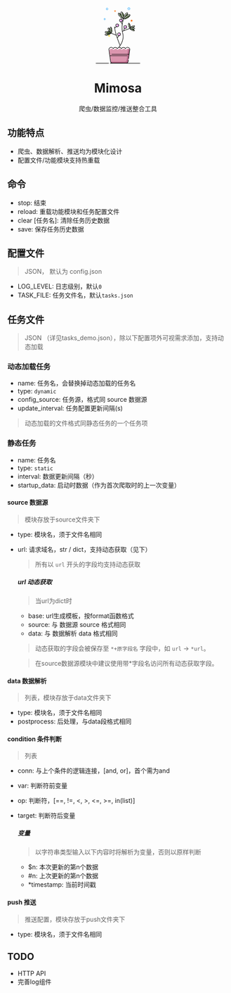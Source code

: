 <center><svg t="1639882970891" class="icon" viewBox="0 0 1024 1024" version="1.1" xmlns="http://www.w3.org/2000/svg" p-id="1453" width="128" height="128"><path d="M727.775624 770.385884a40.803365 40.803365 0 0 0-78.171953-16.379525 40.803365 40.803365 0 0 0-74.737176 0 40.803365 40.803365 0 0 0-74.748363 0 40.803365 40.803365 0 0 0-74.737176 0 40.803365 40.803365 0 0 0-76.683922 27.310396l28.115946 205.773373a33.5646 33.5646 0 0 0 33.217766 28.999815h254.923135a33.5646 33.5646 0 0 0 33.217766-28.999815l28.115947-205.773373a40.926435 40.926435 0 0 0 1.48803-10.930871z" fill="#FFFFFF" p-id="1454"></path><path d="M725.537984 770.419448a40.780989 40.780989 0 0 0-68.102573 10.438591 40.803365 40.803365 0 0 0-74.737176 0 40.803365 40.803365 0 0 0-74.748363 0 40.803365 40.803365 0 0 0-74.737176 0 40.803365 40.803365 0 0 0-76.683922 27.310396l26.985938 197.505293a33.452718 33.452718 0 0 0 24.278394 10.416215h254.923135a33.5646 33.5646 0 0 0 33.217766-28.999815l28.115947-205.773373a40.736236 40.736236 0 0 0 1.48803-10.897307z" fill="#DB95AE" p-id="1455"></path><path d="M698.708681 756.478951l-27.836242 203.759498a33.5646 33.5646 0 0 1-33.228954 28.999814H383.503524l2.23764 16.435465a33.452718 33.452718 0 0 0 24.278393 10.416215h254.934324a33.5646 33.5646 0 0 0 33.217766-28.999815l28.115947-205.773373a40.736236 40.736236 0 0 0 1.48803-10.897307 40.680295 40.680295 0 0 0-29.066943-13.940497z" fill="#BA6C8C" p-id="1456"></path><path d="M498.8203 329.738629m-25.934247 0a25.934247 25.934247 0 1 0 51.868495 0 25.934247 25.934247 0 1 0-51.868495 0Z" fill="#FFFFFF" p-id="1457"></path><path d="M485.014062 335.645998a25.867118 25.867118 0 0 0 8.872242 19.523409 26.53841 26.53841 0 0 0 4.933996 0.469905 25.934247 25.934247 0 0 0 17.062005-45.457657 25.620978 25.620978 0 0 0-4.933996-0.481092A25.934247 25.934247 0 0 0 485.014062 335.645998z" fill="#E89BEA" p-id="1458"></path><path d="M567.06832 240.814816m-25.934247 0a25.934247 25.934247 0 1 0 51.868495 0 25.934247 25.934247 0 1 0-51.868495 0Z" fill="#FFFFFF" p-id="1459"></path><path d="M553.262081 246.75575a25.867118 25.867118 0 0 0 8.872243 19.523409 25.620978 25.620978 0 0 0 4.933996 0.469904 25.934247 25.934247 0 0 0 17.062005-45.457656 26.53841 26.53841 0 0 0-4.933996-0.469905 25.934247 25.934247 0 0 0-25.934248 25.934248z" fill="#E89BEA" p-id="1460"></path><path d="M644.501852 359.745381m-25.934248 0a25.934247 25.934247 0 1 0 51.868495 0 25.934247 25.934247 0 1 0-51.868495 0Z" fill="#FFFFFF" p-id="1461"></path><path d="M630.706801 365.675127a25.822365 25.822365 0 0 0 8.872243 19.523409 25.587413 25.587413 0 0 0 4.922808 0.481093 25.934247 25.934247 0 0 0 17.073193-45.457657 25.620978 25.620978 0 0 0-4.933996-0.481092 25.934247 25.934247 0 0 0-25.934248 25.934247z" fill="#E89BEA" p-id="1462"></path><path d="M531.624103 491.743764m-25.934248 0a25.934247 25.934247 0 1 0 51.868495 0 25.934247 25.934247 0 1 0-51.868495 0Z" fill="#FFFFFF" p-id="1463"></path><path d="M517.862617 497.684698a25.867118 25.867118 0 0 0 8.872242 19.523409 26.504846 26.504846 0 0 0 4.922808 0.469904 25.934247 25.934247 0 0 0 17.073193-45.457656 25.620978 25.620978 0 0 0-4.933996-0.481093A25.934247 25.934247 0 0 0 517.862617 497.684698z" fill="#E89BEA" p-id="1464"></path><path d="M549.951941 172.777262a64.488784 21.716296 45 1 0 30.711481-30.711481 64.488784 21.716296 45 1 0-30.711481 30.711481Z" fill="#FFFFFF" p-id="1465"></path><path d="M534.756799 110.606545a7.540847 7.540847 0 0 0-1.611101 1.219513c-8.480656 8.480656 5.057066 35.80224 30.20814 60.953314 16.323584 16.323584 33.5646 27.735548 45.87162 31.45003a7.83174 7.83174 0 0 0 1.622289-1.208326c8.480656-8.480656-5.057066-35.80224-30.20814-60.964501-16.290019-16.312396-33.486282-27.735548-45.882808-31.45003z" fill="#586D46" p-id="1466"></path><path d="M704.587577 336.220172a44.305272 14.925059 77.84 1 0 29.180376-6.2877 44.305272 14.925059 77.84 1 0-29.180376 6.2877Z" fill="#FFFFFF" p-id="1467"></path><path d="M718.500606 294.171341c-6.287768 4.743797-7.764611 23.819678-3.110319 45.446468 3.434777 15.931997 9.330959 29.21239 15.260705 35.80224 6.287768-4.743797 7.764611-23.819678 3.110319-45.446468-3.434777-15.920809-9.330959-29.201202-15.260705-35.80224z" fill="#586D46" p-id="1468"></path><path d="M277.154523 501.193753a17.811614 52.875433 73.95 1 0 101.628781-29.237588 17.811614 52.875433 73.95 1 0-101.628781 29.237588Z" fill="#FFFFFF" p-id="1469"></path><path d="M374.933362 467.420617a131.080951 131.080951 0 0 0-32.445779 5.370336c-28.060005 8.07788-48.612729 22.286894-45.87162 31.740924a7.921246 7.921246 0 0 0 3.893493 4.47528 130.644611 130.644611 0 0 0 32.44578-5.370336c28.060005-8.07788 48.612729-22.286894 45.87162-31.740924a7.887681 7.887681 0 0 0-3.893494-4.47528z" fill="#586D46" p-id="1470"></path><path d="M344.73378 434.245073a52.875433 17.811614 61.33 1 0 31.255731-17.090748 52.875433 17.811614 61.33 1 0-31.255731 17.090748Z" fill="#FFFFFF" p-id="1471"></path><path d="M347.801978 382.345545l-0.123071 0.055941c-8.626102 4.72142-4.273892 29.313084 9.733734 54.94525 8.82749 16.144573 19.377962 28.831991 28.138323 34.840054l0.12307-0.055941c8.626102-4.72142 4.262704-29.313084-9.744922-54.945249-8.782737-16.144573-19.33321-28.831991-28.127134-34.840055z" fill="#586D46" p-id="1472"></path><path d="M765.104328 421.008945a44.305272 14.925059 27.87 1 0 13.953946-26.387818 44.305272 14.925059 27.87 1 0-13.953946 26.387818Z" fill="#FFFFFF" p-id="1473"></path><path d="M779.051144 394.619c-13.940497-7.373024-27.478219-11.389588-36.372838-11.367211-2.752297 7.507282 11.445529 22.152636 32.44578 33.273707 13.951685 7.373024 27.478219 11.389588 36.372838 11.356023 2.785862-7.496094-11.423152-22.152636-32.44578-33.262519z" fill="#586D46" p-id="1474"></path><path d="M912.448052 1024H369.887484a4.296269 4.296269 0 0 1 0-8.592538h542.560568a4.296269 4.296269 0 1 1 0 8.592538zM341.547774 1024H111.551948a4.296269 4.296269 0 1 1 0-8.592538h229.995826a4.296269 4.296269 0 1 1 0 8.592538z" fill="" p-id="1475"></path><path d="M664.953881 1020.363835H410.030746a37.972751 37.972751 0 0 1-37.48047-32.714297L344.445518 782.178246A45.099634 45.099634 0 0 1 425.380956 745.134116a45.088446 45.088446 0 0 1 74.737176 0 45.099634 45.099634 0 0 1 74.804304 0 45.088446 45.088446 0 0 1 74.737176 0 45.099634 45.099634 0 0 1 80.901874 37.032942l-20.94431 152.897941a4.296269 4.296269 0 1 1-8.514221-1.11882l20.921934-153.166458a4.47528 4.47528 0 0 1 0.123071-0.55941 36.507096 36.507096 0 0 0-68.606042-24.446216 4.296269 4.296269 0 0 1-7.83174 0 36.495908 36.495908 0 0 0-66.860683 0 4.296269 4.296269 0 0 1-7.83174 0 36.507096 36.507096 0 0 0-66.871871 0 4.296269 4.296269 0 0 1-7.83174 0 36.507096 36.507096 0 0 0-66.871871 0 4.296269 4.296269 0 0 1-7.83174 0 36.507096 36.507096 0 0 0-68.606042 24.446216 3.11032 3.11032 0 0 1 0.12307 0.55941l28.104758 205.773374a29.346648 29.346648 0 0 0 28.96625 25.285332h254.755312a29.346648 29.346648 0 0 0 28.96625-25.285332l3.748047-27.444655a4.296269 4.296269 0 0 1 8.51422 1.11882L702.467916 987.671915A37.972751 37.972751 0 0 1 664.953881 1020.363835z" fill="" p-id="1476"></path><path d="M715.893756 860.999115H399.267697a4.296269 4.296269 0 0 1 0-8.592538h316.626059a4.296269 4.296269 0 1 1 0 8.592538zM680.841125 886.731975h-316.626058a4.296269 4.296269 0 0 1 0-8.592538h316.626058a4.296269 4.296269 0 0 1 0 8.592538zM533.268768 727.232996a4.296269 4.296269 0 0 1-3.35646-6.914307c16.278831-21.201639 38.990877-55.045944 54.82218-95.860497 18.89687-48.892434 23.036504-95.200393 12.30702-137.61486-29.727047-117.476099-8.782737-225.319159 18.192013-281.942638a4.296269 4.296269 0 1 1 7.764611 3.692106c-26.359399 55.348025-46.789052 160.875127-17.621415 276.158339 11.1882 44.204578 6.936684 92.269085-12.62029 142.850937-16.144573 41.76555-39.348899 76.348276-55.941 97.997443a4.318645 4.318645 0 0 1-3.546659 1.633477z" fill="" p-id="1477"></path><path d="M591.55929 441.85558a4.296269 4.296269 0 0 1-1.543972-8.312832L724.844316 381.663065a4.296269 4.296269 0 0 1 3.087943 8.021939l-134.840186 51.879683a4.329833 4.329833 0 0 1-1.532783 0.290893zM547.567288 693.064234a4.296269 4.296269 0 0 1-3.983-2.67398c-0.234952-0.581786-24.144135-59.29746-47.997377-129.369156-32.121322-94.372467-48.881246-163.437225-49.809866-205.23634a4.296269 4.296269 0 1 1 8.592537-0.190199c0.906244 40.355837 17.968249 110.416345 49.339962 202.629489 23.774925 69.870309 47.594603 128.35103 47.829555 128.932816a4.307457 4.307457 0 0 1-2.349522 5.5941 4.396963 4.396963 0 0 1-1.622289 0.31327z" fill="" p-id="1478"></path><path d="M483.369396 513.985905a4.329833 4.329833 0 0 1-1.566348-0.302081L390.317137 477.803267a4.296269 4.296269 0 0 1 3.143885-7.999563L484.946933 505.706638a4.296269 4.296269 0 0 1-1.577537 8.301644zM498.842677 359.969145a30.20814 30.20814 0 1 1 30.20814-30.20814 30.275269 30.275269 0 0 1-30.20814 30.20814z m0-51.868495a21.637979 21.637979 0 1 0 21.637979 21.637979A21.649167 21.649167 0 0 0 498.842677 308.10065zM531.624103 521.97428a30.20814 30.20814 0 1 1 30.20814-30.20814 30.20814 30.20814 0 0 1-30.20814 30.20814z m0-51.868495a21.637979 21.637979 0 1 0 21.649167 21.637979 21.660355 21.660355 0 0 0-21.649167-21.637979zM567.090697 271.05652a30.20814 30.20814 0 1 1 30.208139-30.20814 30.286457 30.286457 0 0 1-30.208139 30.20814z m0-51.879683a21.637979 21.637979 0 1 0 21.637978 21.637979A21.660355 21.660355 0 0 0 567.090697 219.176837zM644.94938 389.975897a30.20814 30.20814 0 1 1 30.20814-30.20814 30.20814 30.20814 0 0 1-30.20814 30.20814z m0-51.868495a21.637979 21.637979 0 1 0 21.637979 21.637979 21.649167 21.649167 0 0 0-21.637979-21.637979z" fill="" p-id="1479"></path><path d="M498.842677 561.457438a4.307457 4.307457 0 0 1-3.35646-7.048566l32.81499-39.483158a4.296269 4.296269 0 0 1 6.612226 5.493406l-32.81499 39.483158a4.262704 4.262704 0 0 1-3.255766 1.55516zM452.243824 385.903393a4.296269 4.296269 0 0 1-3.032002-7.33946l31.125572-31.036066a4.307457 4.307457 0 0 1 6.075193 6.097569l-31.136761 31.024878a4.273892 4.273892 0 0 1-3.032002 1.253079zM590.418093 316.021896a4.296269 4.296269 0 0 1-3.815176-2.315958l-23.349773-44.965375a4.296269 4.296269 0 0 1 7.630352-3.971811l23.349774 44.976563a4.296269 4.296269 0 0 1-3.815177 6.276581zM619.015132 431.29392a3.848741 3.848741 0 0 1-0.939808-0.111882 4.296269 4.296269 0 0 1-3.255767-5.124196l9.196701-41.318022a4.296269 4.296269 0 0 1 8.39115 1.868429l-9.196701 41.318023a4.307457 4.307457 0 0 1-4.195575 3.367648zM603.720863 209.83469c-13.962874 0-34.918372-13.42584-51.756613-29.145261a4.296269 4.296269 0 1 1 5.862617-6.287768c25.207014 23.49522 45.591915 30.029129 50.044818 25.576225 1.92437-1.92437 2.23764-8.133821-3.300519-19.26608s-15.10407-23.752548-26.941185-35.612041-24.502158-21.425403-35.612041-26.929997-17.330522-5.236078-19.26608-3.35646c-4.408151 4.47528 2.047441 24.61404 25.251767 49.697984a4.296269 4.296269 0 0 1-6.298956 5.851429c-20.071631-21.671543-36.462344-50.190265-25.028003-61.624606 3.893494-3.893494 12.116821-6.71292 29.167637 1.689418 11.915433 5.90737 25.363649 16.055067 37.860868 28.552287s22.644917 25.945436 28.563475 37.872057c8.447091 17.039629 5.5941 25.262955 1.67823 29.156449a13.86218 13.86218 0 0 1-10.226015 3.826364zM727.372849 380.857514c-10.87493 0-20.619852-18.650729-25.73286-38.118197a4.296269 4.296269 0 1 1 8.324021-2.170511c5.5941 21.727484 14.54466 32.32271 17.576662 31.662606s7.51847-15.54041 1.957935-41.39634-15.730609-37.514034-18.807364-36.865118-6.83599 14.141885-2.908932 36.540661a4.296269 4.296269 0 1 1-8.469468 1.48803c-3.736859-21.25758-2.23764-43.891308 9.565911-46.43103 12.30702-2.67398 23.942748 19.847867 29.022191 43.466157s3.781612 48.903622-8.547785 51.555226a9.778487 9.778487 0 0 1-1.980311 0.268516zM298.786474 513.370554c-1.174761 0-2.315957 0-3.42359-0.078317-16.043879-0.716045-20.989063-6.332521-22.30927-10.919683s-0.12307-11.982562 13.090194-21.112133c9.040066-6.254204 21.738672-11.926621 35.80224-15.954373 27.299208-7.83174 57.05982-8.51422 61.065195 5.437465s-21.537285 29.201202-48.836493 37.055318c-12.642666 3.624977-25.039191 5.571724-35.388276 5.571723z m58.178639-45.021316c-8.379962 0-19.467468 1.409713-32.725484 5.213701-13.134947 3.781612-24.938498 9.028877-33.228954 14.768424-7.496094 5.180137-10.293144 9.677793-9.722546 11.658104s5.336771 4.307457 14.432778 4.721421c10.06938 0.43634 22.857492-1.387337 35.992439-5.168949 30.20814-8.693231 44.226954-22.018377 42.9515-26.426528-0.68248-2.472592-6.970249-4.766173-17.677356-4.766173z m-33.911434 1.11882z" fill="" p-id="1480"></path><path d="M382.485397 477.232669c-4.318645 0-10.259579-2.23764-18.124883-9.487594-8.07788-7.462529-16.379525-18.617165-23.37215-31.405277a147.471663 147.471663 0 0 1-9.968686-22.040754 4.296269 4.296269 0 1 1 8.111445-2.830615 140.333592 140.333592 0 0 0 9.31977 20.754111c6.567473 11.99375 14.253767 22.3764 21.660355 29.201202 7.686293 7.104507 12.105632 7.697482 13.504158 6.936684 4.027752-2.23764 3.636165-21.526097-11.445529-49.105009-6.556285-11.99375-14.253767-22.3764-21.660355-29.212391-7.686293-7.104507-12.105632-7.697482-13.504157-6.936683-2.058629 1.11882-3.23339 7.14926-0.939809 17.677355a4.296269 4.296269 0 0 1-8.402338 1.834865c-3.893494-17.90112 0.693668-24.61404 5.224889-27.053067 4.184387-2.293581 11.658104-2.729921 23.49522 8.156198 8.07788 7.462529 16.379525 18.617165 23.37215 31.405277 13.627228 24.938498 20.765299 53.815242 8.033127 60.774302a10.886119 10.886119 0 0 1-5.303207 1.331396zM801.349227 436.597126c-10.539284 0-25.039191-4.810926-38.252456-11.792362-1.778924-0.939809-3.557848-1.935559-5.292018-2.953685a4.296269 4.296269 0 1 1 4.35221-7.406588c1.622289 0.950997 3.289331 1.879618 4.956372 2.763485 23.327397 12.30702 38.84543 12.116821 40.333461 9.297394s-7.070942-15.752986-30.398339-28.09357-38.856618-12.116821-40.344649-9.308582c-0.984562 1.868429 2.651603 9.375712 15.853679 19.01994a4.307457 4.307457 0 0 1-5.090631 6.936684c-15.66348-11.490281-22.3764-22.3764-18.359836-29.995564 5.90737-11.1882 30.599727-5.5941 51.958 5.728358s39.874745 28.563474 33.978564 39.71811c-2.248828 4.262704-7.216389 6.086381-13.694357 6.08638z" fill="" p-id="1481"></path><path d="M576.382725 153.105664a64.488784 21.716296 68.29 1 0 40.351832-16.066103 64.488784 21.716296 68.29 1 0-40.351832 16.066103Z" fill="#FFFFFF" p-id="1482"></path><path d="M616.73274 137.055449c-8.033128-20.13876-18.505283-36.697296-27.9705-45.491221-10.203638 5.5941-8.324021 35.309959 4.47528 67.531975 8.044316 20.194701 18.516471 36.697296 27.9705 45.502409 10.248391-5.627665 8.357585-35.309959-4.47528-67.543163z" fill="#586D46" p-id="1483"></path><path d="M617.437596 209.857066c-5.180137 0-12.374149-3.076755-21.593226-13.940497-8.614914-10.136509-16.950123-24.770675-23.495219-41.194952s-10.50572-32.770238-11.221765-46.073007c-1.018126-19.01994 4.866867-25.41959 9.991063-27.455843 8.659667-3.445966 19.769549 3.569036 31.326959 19.758361a4.296269 4.296269 0 0 1-7.003813 4.989937c-9.588287-13.42584-17.666168-18.14726-21.112133-16.7823-6.601038 2.618039-7.51847 28.227828 6.075192 62.351839 6.198263 15.585163 14.041191 29.369025 22.063131 38.823053s13.850992 11.669293 16.379524 10.651167c6.601038-2.618039 7.51847-28.227828-6.075192-62.363027a171.034013 171.034013 0 0 0-12.016127-24.61404 4.296269 4.296269 0 0 1 7.373024-4.47528 179.559421 179.559421 0 0 1 12.631478 25.79999c6.545097 16.424278 10.539284 32.792614 11.255329 46.073007 1.029314 19.01994-4.866867 25.41959-9.979875 27.455843a12.105632 12.105632 0 0 1-4.59835 0.995749z" fill="" p-id="1484"></path><path d="M614.775781 210.51511a21.716296 64.488784 32.39 1 0 69.09063-108.911424 21.716296 64.488784 32.39 1 0-69.09063 108.911424Z" fill="#FFFFFF" p-id="1485"></path><path d="M667.650238 167.677553c14.220202-22.432341 21.861743-44.584977 20.63104-57.05982-11.546222-0.24614-31.796864 17.722109-48.467282 44.047943-14.23139 22.3764-21.872931 44.584977-20.642229 57.05982 11.546222 0.24614 31.830429-17.722109 48.478471-44.047943z" fill="#586D46" p-id="1486"></path><path d="M619.384343 216.044141a12.642666 12.642666 0 0 1-6.925496-1.92437c-4.654291-2.953685-9.252641-10.349085-4.72142-28.820804 3.166261-12.922371 10.125321-28.261393 19.590538-43.197639a4.296269 4.296269 0 0 1 7.261142 4.609538c-19.680044 31.024878-23.49522 56.343775-17.520721 60.147763s27.265643-10.460967 46.990439-41.485846c8.95056-14.164261 15.551598-28.597039 18.505283-40.635542s1.320208-18.057755-0.973373-19.523409c-4.855679-3.076755-21.38065 5.974499-39.785239 31.002502a4.296269 4.296269 0 0 1-6.925496-5.090631c8.782737-11.937809 18.359836-21.884119 26.963562-27.9705 12.653854-8.95056 20.228266-7.83174 24.345523-5.168948 4.654291 2.953685 9.252641 10.360273 4.72142 28.831991-3.166261 12.922371-10.06938 28.261393-19.590538 43.186452s-20.3849 27.769112-30.722797 36.137886c-9.353335 7.552035-16.234078 9.901557-21.212827 9.901557z" fill="" p-id="1487"></path><path d="M624.466246 210.308465a21.716296 64.488784 55.68 1 0 106.522772-72.719408 21.716296 64.488784 55.68 1 0-106.522772 72.719408Z" fill="#FFFFFF" p-id="1488"></path><path d="M670.212335 167.711117c-22.767987 15.54041-38.901371 33.5646-41.899808 45.580727 10.718296 4.47528 36.149074-3.994187 61.65817-21.414215 22.767987-15.54041 38.901371-33.5646 41.899808-45.580727-10.718296-4.508845-36.115509 3.994187-61.65817 21.414215z" fill="#586D46" p-id="1489"></path><path d="M635.417034 218.807626c-6.71292 0-11.725234-2.025064-14.54466-6.08638-3.11032-4.553597-4.408151-13.168511 7.059754-28.339711 8.021939-10.617602 20.474406-21.962436 35.075007-31.931123s29.693483-17.431216 42.515159-21.033815c18.315083-5.15776 25.867118-0.80555 28.977438 3.748047s4.396963 13.168511-7.059754 28.33971c-8.021939 10.617602-20.485594 21.962436-35.086195 31.931123-0.939809 0.637727-1.890806 1.275455-2.830614 1.890805a4.296269 4.296269 0 1 1-4.721421-7.182824c0.906244-0.592975 1.8013-1.197137 2.707545-1.812488 13.850992-9.454029 25.598601-20.13876 33.072319-30.006753s8.346397-16.066255 6.813613-18.315083-7.574411-3.692106-19.545785-0.324458-26.135635 10.416214-39.986627 19.870243-25.587413 20.13876-33.06113 30.006753-8.357585 16.066255-6.824802 18.315083c2.685168 3.927058 15.271893 3.423589 34.157574-5.124196a4.296269 4.296269 0 1 1 3.546659 7.83174c-12.06088 5.47103-22.3764 8.223327-30.26408 8.223327z" fill="" p-id="1490"></path><path d="M673.524043 206.220901a4.296269 4.296269 0 0 1-2.047441-8.07788c1.387337-0.749609 2.785862-1.532783 4.195575-2.338334a4.296269 4.296269 0 1 1 4.285081 7.440153c-1.476842 0.850303-2.942497 1.67823-4.408151 2.461404a4.251516 4.251516 0 0 1-2.025064 0.514657z" fill="" p-id="1491"></path><path d="M734.022971 377.069754a14.925059 44.305272 65.95 1 0 80.918277-36.111784 14.925059 44.305272 65.95 1 0-80.918277 36.111784Z" fill="#FFFFFF" p-id="1492"></path><path d="M767.762251 356.534368c-15.059317 6.71292-26.941185 15.35021-32.076569 22.566599 6.164698 4.933996 24.960874 2.416651 44.887058-6.533909 15.059317-6.71292 26.941185-15.35021 32.076569-22.577787-6.131134-4.889243-24.916121-2.371898-44.887058 6.545097z" fill="#586D46" p-id="1493"></path><path d="M745.811002 385.892204c-10.214827 0-14.197826-3.725671-15.663479-7.104507-5.146572-11.523846 14.54466-27.522972 36.551849-37.368587a127.377656 127.377656 0 0 1 15.484468-5.773112 4.296269 4.296269 0 0 1 2.461404 8.234516 121.0787 121.0787 0 0 0-14.544659 5.415088c-24.099383 10.75186-33.497471 23.103633-32.19964 26.001377 0.481093 1.11882 4.117258 2.562098 11.814739 1.823677 8.335209-0.794362 18.650729-3.781612 29.08932-8.424715s19.512221-10.31552 25.665731-15.999126c5.683606-5.236078 7.02619-8.95056 6.545097-10.06938s-4.844491-2.964873-15.014565-1.420901a4.296269 4.296269 0 1 1-1.297831-8.491844c16.480219-2.517345 22.230953 2.103382 24.155324 6.410839 1.722983 3.859929 1.633477 10.438591-8.558973 19.836678-6.824802 6.298957-16.7823 12.519596-27.9705 17.531909s-22.488282 8.245703-31.729735 9.129572c-1.734171 0.201388-3.322895 0.268517-4.78855 0.268516z" fill="" p-id="1494"></path><path d="M772.675467 399.691091a44.305272 14.925059 4.58 1 0 2.383561-29.754801 44.305272 14.925059 4.58 1 0-2.383561 29.754801Z" fill="#FFFFFF" p-id="1495"></path><path d="M732.329222 386.966272c6.019252 6.03044 21.660355 11.1882 40.277519 12.709795 17.90112 1.43209 33.5646-0.928621 40.937624-5.526971-6.03044-6.03044-21.660355-11.1882-40.333461-12.698607-17.845179-1.443278-33.531035 0.917432-40.881682 5.515783z" fill="#586D46" p-id="1496"></path><path d="M782.899885 404.386299c-3.445966 0-6.992625-0.134258-10.584037-0.425152-24.077006-1.935559-47.91906-10.460967-46.912122-23.036503s25.900683-17.207452 49.977689-15.283082c12.30702 0.973373 23.696607 3.535471 32.233204 7.182825 12.74336 5.47103 15.014564 11.635728 14.678918 15.853679a4.296269 4.296269 0 0 1-8.570161-0.68248c0.100694-1.197137-2.394275-4.217951-9.498782-7.261142-7.697482-3.300519-18.180825-5.5941-29.525659-6.52272-26.314646-2.11457-40.478907 4.22914-40.736236 7.3954s12.720983 11.680481 38.990877 13.783862c12.754548 1.018126 24.770675 0.100694 32.971625-2.528533a4.296269 4.296269 0 0 1 2.629227 8.189762c-6.791237 2.181699-15.808927 3.334084-25.654543 3.334084z" fill="" p-id="1497"></path><path d="M329.315952 476.931808a52.875433 17.811614 7.24 1 0 4.489447-35.339203 52.875433 17.811614 7.24 1 0-4.489447 35.339203Z" fill="#FFFFFF" p-id="1498"></path><path d="M384.018181 465.899022c1.11882-8.614914-16.334772-18.124884-40.389402-22.756799-24.457405-1.521595-43.701109 3.35646-44.7528 11.93781s16.334772 18.136072 40.389402 22.767987c24.401464 1.521595 43.656356-3.322895 44.7528-11.948998z" fill="#586D46" p-id="1499"></path><path d="M347.980989 482.435182a153.423786 153.423786 0 0 1-19.198951-1.264267c-28.183076-3.580224-55.761989-14.734859-53.938312-29.08932 1.040503-8.178574 11.132259-13.649604 28.429216-15.406151a4.296269 4.296269 0 0 1 0.872679 8.547785c-14.690107 1.499219-20.474406 5.5941-20.776487 7.943622-0.570598 4.553597 15.316646 15.562786 46.498159 19.523408 13.560098 1.722983 26.471281 1.577536 36.36165-0.413963 8.95056-1.790112 13.269205-4.822114 13.537722-6.869555 0.201388-1.577536-1.980311-5.47103-11.389588-10.06938-9.084818-4.452904-21.559661-7.809364-35.119759-9.498781a147.684239 147.684239 0 0 0-15.887244-1.174761 4.296269 4.296269 0 0 1-4.22914-4.363398 4.363398 4.363398 0 0 1 4.374586-4.22914 156.500541 156.500541 0 0 1 16.7823 1.24189c14.466343 1.834865 27.880994 5.482218 37.771363 10.281956 14.455154 7.003813 16.7823 14.119508 16.166949 18.852117s-4.620727 11.042753-20.373712 14.209014a101.81262 101.81262 0 0 1-19.881431 1.778924z" fill="" p-id="1500"></path><path d="M366.713707 414.145668a52.875433 17.811614 84.63 1 0 35.466882-3.333872 52.875433 17.811614 84.63 1 0-35.466882 3.333872Z" fill="#FFFFFF" p-id="1501"></path><path d="M402.210194 410.774761c-1.946747-20.686982-7.652729-38.196515-14.309708-46.252019-7.328271 6.187075-11.1882 27.601289-8.849866 52.528599 1.946747 20.686982 7.641541 38.207703 14.29852 46.263207 7.328271-6.187075 11.199388-27.612477 8.861054-52.539787z" fill="#586D46" p-id="1502"></path><path d="M388.817919 469.423305c-13.918121 0-23.752548-27.276831-26.359399-54.900497-1.36496-14.54466-0.727233-28.40684 1.790112-39.102759 3.680918-15.66348 10.06938-19.45628 14.869117-19.903808 8.626102-0.794362 19.881431 9.778487 25.620978 41.910997a4.296269 4.296269 0 1 1-8.469467 1.510407c-4.117258-23.047692-12.251079-35.231642-16.34596-34.862431-1.588724 0.156635-4.91162 3.121508-7.305895 13.313958-2.315957 9.812051-2.875367 22.712046-1.599913 36.328086 2.942497 31.32696 13.42584 47.493909 18.001814 47.102321 2.058629-0.201388 5.224889-4.47528 7.317083-13.313958 2.304769-9.812051 2.875367-22.712046 1.588724-36.328085a4.296269 4.296269 0 0 1 8.558973-0.80555c1.36496 14.54466 0.727233 28.40684-1.790112 39.102759-3.66973 15.66348-10.06938 19.45628-14.869117 19.903807-0.335646 0.022376-0.626539 0.044753-1.006938 0.044753z" fill="" p-id="1503"></path><path d="M269.820224 231.237716a15.66348 15.66348 0 1 1 15.66348-15.663479 15.66348 15.66348 0 0 1-15.66348 15.663479z m0-23.842054a8.14501 8.14501 0 1 0 8.14501 8.14501 8.156198 8.156198 0 0 0-8.14501-8.14501zM313.375886 51.074133a19.422715 19.422715 0 1 1 19.422715-19.422715 19.445092 19.445092 0 0 1-19.422715 19.422715z m0-31.32696a11.87068 11.87068 0 1 0 11.859492 11.87068 11.881868 11.881868 0 0 0-11.859492-11.837115z" fill="#39ADFB" p-id="1504"></path><path d="M352.087058 536.104977a15.66348 15.66348 0 1 1 15.66348-15.66348 15.66348 15.66348 0 0 1-15.66348 15.66348z m0-23.842054a8.14501 8.14501 0 1 0 8.14501 8.145009 8.14501 8.14501 0 0 0-8.14501-8.145009z" fill="#FFD304" p-id="1505"></path><path d="M473.870615 74.144201h-29.033379a3.781612 3.781612 0 0 1 0-7.563223h29.033379a3.781612 3.781612 0 0 1 0 7.563223z" fill="#FD6C00" p-id="1506"></path><path d="M459.359519 88.655296a3.770423 3.770423 0 0 1-3.781611-3.770423V55.851494a3.781612 3.781612 0 1 1 7.552035 0v29.08932a3.770423 3.770423 0 0 1-3.770424 3.714482zM774.352101 255.82938l-7.093319-0.212576a3.423589 3.423589 0 0 0-2.864179 1.398525l-4.206764 5.71717a3.423589 3.423589 0 0 1-6.052816-1.11882l-1.991499-6.802425a3.434777 3.434777 0 0 0-2.23764-2.304769l-6.71292-2.23764a3.434777 3.434777 0 0 1-0.850304-6.097569l5.862617-3.983a3.434777 3.434777 0 0 0 1.499219-2.819426v-7.093319a3.434777 3.434777 0 0 1 5.5941-2.696356l5.5941 4.341022a3.445966 3.445966 0 0 0 3.143884 0.55941l6.71292-2.159323a3.434777 3.434777 0 0 1 4.273893 4.47528l-2.394275 6.71292a3.468342 3.468342 0 0 0 0.43634 3.166261l4.139634 5.761923a3.423589 3.423589 0 0 1-2.852991 5.392712z" fill="#FD6C00" p-id="1507"></path><path d="M699.816312 26.85168c0-1.029314 0.190199 0 0.458717-4.833303h-13.112571c-1.644665 0-2.987249 3.188637-2.987249 4.833303s1.342584 4.844491 2.987249 4.84449H700.230276c-0.223764-4.844491-0.413963-3.848741-0.413964-4.84449zM720.671117 21.335897l9.767299-9.800863a2.976061 2.976061 0 1 0-4.206763-4.206763l-9.800864 9.800863a11.087506 11.087506 0 0 1 4.240328 4.206763zM710.993324 15.66348c1.040503 0 0 0.190199 4.833303 0.447528V2.976061c0-1.644665-3.188637-2.976061-4.833303-2.976061s-4.844491 1.331396-4.84449 2.976061v13.112571c4.844491-0.257329 3.803988-0.425152 4.84449-0.425152zM701.349096 21.335897a11.1882 11.1882 0 0 1 4.217951-4.206763L695.754996 7.328271a2.976061 2.976061 0 0 0-4.217951 4.206763zM734.82419 21.973625H721.71162c0.268517 4.833302 0.447528 3.803988 0.447528 4.833302s-0.179011 0-0.447528 4.844491h13.11257c1.644665 0 2.976061-3.199825 2.976061-4.844491s-1.331396-4.833302-2.976061-4.833302zM720.671117 32.277957a11.042753 11.042753 0 0 1-4.206763 4.217951l9.800863 9.800863a2.976061 2.976061 0 1 0 4.173199-4.217951zM710.993324 38.03988c-1.040503 0 0-0.190199-4.84449-0.458716v13.067817c0 1.644665 3.199825 2.976061 4.84449 2.976061s4.833302-1.331396 4.833303-2.976061V37.525223c-4.833302 0.268517-3.7928 0.514657-4.833303 0.514657zM701.349096 32.277957l-9.800863 9.800863a2.987249 2.987249 0 0 0 4.206763 4.217951l9.800863-9.800863a11.1882 11.1882 0 0 1-4.206763-4.217951z" fill="#39ADFB" p-id="1508"></path></svg></center>

# <center>Mimosa</center>

<center>爬虫/数据监控/推送整合工具</center>

## 功能特点
- 爬虫、数据解析、推送均为模块化设计
- 配置文件/功能模块支持热重载

## 命令
- stop: 结束
- reload: 重载功能模块和任务配置文件
- clear [任务名]: 清除任务历史数据
- save: 保存任务历史数据 

## 配置文件
> JSON， 默认为 config.json
- LOG_LEVEL: 日志级别，默认`0`
- TASK_FILE: 任务文件名，默认`tasks.json`

## 任务文件
> JSON （详见tasks_demo.json），除以下配置项外可视需求添加，支持动态加载
### 动态加载任务
- name: 任务名，会替换掉动态加载的任务名
- type: `dynamic`
- config_source: 任务源，格式同 source 数据源
- update_interval: 任务配置更新间隔(s)

> 动态加载的文件格式同静态任务的一个任务项

### 静态任务
- name: 任务名
- type: `static`
- interval: 数据更新间隔（秒）
- startup_data: 启动时数据（作为首次爬取时的上一次变量）

#### source 数据源
> 模块存放于source文件夹下
- type: 模块名，须于文件名相同
- url: 请求域名，str / dict，支持动态获取（见下）
    > 所有以 `url` 开头的字段均支持动态获取 

    ##### url 动态获取
    > 当url为dict时
    - base: url生成模板，按format函数格式
    - source: 与 数据源 source 格式相同
    - data: 与 数据解析 data 格式相同
    > 动态获取的字段会被保存至 `*+原字段名` 字段中，如 `url` -> `*url`。
    
    > 在source数据源模块中建议使用带*字段名访问所有动态获取字段。

#### data 数据解析 
> 列表，模块存放于data文件夹下
- type: 模块名，须于文件名相同
- postprocess: 后处理，与data段格式相同

#### condition 条件判断 
> 列表
- conn: 与上个条件的逻辑连接，[and, or]，首个需为and
- var: 判断符前变量
- op: 判断符，[==, !=, <, >, <=, >=, in(list)]
- target: 判断符后变量

    ##### 变量
    > 以字符串类型输入以下内容时将解析为变量，否则以原样判断
    - $n: 本次更新的第n个数据
    - #n: 上次更新的第n个数据
    - *timestamp: 当前时间戳

#### push 推送 
> 推送配置，模块存放于push文件夹下
- type: 模块名，须于文件名相同

## TODO
- HTTP API
- 完善log组件